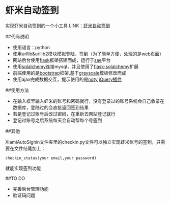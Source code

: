 # 虾米自动签到

实现虾米自动签到的一个小工具
LINK：[虾米自动签到](http://www.xiamias.sinaapp.com)

##代码说明

 - 使用语言：python
 - 使用urllib&urllib2模块模拟登陆，签到（为了简单方便，处理的是[web](http://www.xiami.com/web)页面）
 - 网站后台使用[flask](http://flask.pocoo.org/)框架搭建而成，运行于[sae](http://sae.sina.com.cn/)平台
 - 使用[sqlalchemy](http://www.sqlalchemy.org/)连接mysql，并且使用了[flask-sqlalchemy](https://pythonhosted.org/Flask-SQLAlchemy/)扩展
 - 前端使用的是[bootstrap](https://github.com/twbs/bootstrap)框架,基于[grayscale](http://startbootstrap.com/templates/grayscale/)模板修改而成
 - 使用ajax完成数据交互，提示使用的是[noty jQuery插件](https://github.com/needim/noty)
 
##使用方法
 
 
- 在输入框里输入虾米的账号和密码就行，没有登录过的账号系统会自己收录在数据库，登陆过的会直接返回签到结果
- 若是登记过账号后改过密码，在重新去网站登记就行
- 登记过账号之后系统每天会自动帮每个号签到

##其他

XiamiAutoSignin文件夹里的checkin.py文件可以独立实现虾米账号的签到，只需要在文件结尾加上：

    checkin_status(your email,your password)
    
就能实现签到功能

##TO DO

- 完善后台管理功能
- 验证码问题